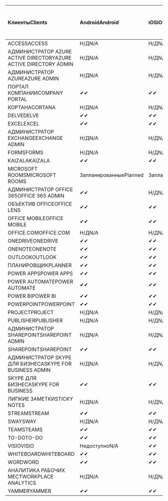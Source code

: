 <!-- This file is generated automatically. Changes made to this file will be overwritten.-->
|<span data-ttu-id="6b208-101">Клиенты</span><span class="sxs-lookup"><span data-stu-id="6b208-101">Clients</span></span>|<span data-ttu-id="6b208-102">Android</span><span class="sxs-lookup"><span data-stu-id="6b208-102">Android</span></span>|<span data-ttu-id="6b208-103">iOS</span><span class="sxs-lookup"><span data-stu-id="6b208-103">iOS</span></span>|<span data-ttu-id="6b208-104">"Mac";</span><span class="sxs-lookup"><span data-stu-id="6b208-104">Mac</span></span>|<span data-ttu-id="6b208-105">Windows 10</span><span class="sxs-lookup"><span data-stu-id="6b208-105">Windows 10</span></span><br><span data-ttu-id="6b208-106">Desktop</span><span class="sxs-lookup"><span data-stu-id="6b208-106">Desktop</span></span>|<span data-ttu-id="6b208-107">Windows 10</span><span class="sxs-lookup"><span data-stu-id="6b208-107">Windows 10</span></span><br><span data-ttu-id="6b208-108">Современные приложения</span><span class="sxs-lookup"><span data-stu-id="6b208-108">Modern Apps</span></span>|
|:-|:-|:-|:-|:-|:-|
|<span data-ttu-id="6b208-109">ACCESS</span><span class="sxs-lookup"><span data-stu-id="6b208-109">ACCESS</span></span>|<span data-ttu-id="6b208-110">Н/Д</span><span class="sxs-lookup"><span data-stu-id="6b208-110">N/A</span></span>|<span data-ttu-id="6b208-111">Н/Д</span><span class="sxs-lookup"><span data-stu-id="6b208-111">N/A</span></span>|<span data-ttu-id="6b208-112">Н/Д</span><span class="sxs-lookup"><span data-stu-id="6b208-112">N/A</span></span>|<span data-ttu-id="6b208-113">✔</span><span class="sxs-lookup"><span data-stu-id="6b208-113">✔</span></span>|<span data-ttu-id="6b208-114">Недоступно</span><span class="sxs-lookup"><span data-stu-id="6b208-114">N/A</span></span>|
|<span data-ttu-id="6b208-115">АДМИНИСТРАТОР AZURE ACTIVE DIRECTORY</span><span class="sxs-lookup"><span data-stu-id="6b208-115">AZURE ACTIVE DIRECTORY ADMIN</span></span>|<span data-ttu-id="6b208-116">Н/Д</span><span class="sxs-lookup"><span data-stu-id="6b208-116">N/A</span></span>|<span data-ttu-id="6b208-117">Н/Д</span><span class="sxs-lookup"><span data-stu-id="6b208-117">N/A</span></span>|<span data-ttu-id="6b208-118">Н/Д</span><span class="sxs-lookup"><span data-stu-id="6b208-118">N/A</span></span>|<span data-ttu-id="6b208-119">✔</span><span class="sxs-lookup"><span data-stu-id="6b208-119">✔</span></span>|<span data-ttu-id="6b208-120">Недоступно</span><span class="sxs-lookup"><span data-stu-id="6b208-120">N/A</span></span>|
|<span data-ttu-id="6b208-121">АДМИНИСТРАТОР AZURE</span><span class="sxs-lookup"><span data-stu-id="6b208-121">AZURE ADMIN</span></span>|<span data-ttu-id="6b208-122">Н/Д</span><span class="sxs-lookup"><span data-stu-id="6b208-122">N/A</span></span>|<span data-ttu-id="6b208-123">Н/Д</span><span class="sxs-lookup"><span data-stu-id="6b208-123">N/A</span></span>|<span data-ttu-id="6b208-124">Н/Д</span><span class="sxs-lookup"><span data-stu-id="6b208-124">N/A</span></span>|<span data-ttu-id="6b208-125">Н/Д</span><span class="sxs-lookup"><span data-stu-id="6b208-125">N/A</span></span>|<span data-ttu-id="6b208-126">Н/Д</span><span class="sxs-lookup"><span data-stu-id="6b208-126">N/A</span></span>|
|<span data-ttu-id="6b208-127">ПОРТАЛ КОМПАНИИ</span><span class="sxs-lookup"><span data-stu-id="6b208-127">COMPANY PORTAL</span></span>|<span data-ttu-id="6b208-128">✔</span><span class="sxs-lookup"><span data-stu-id="6b208-128">✔</span></span>|<span data-ttu-id="6b208-129">✔</span><span class="sxs-lookup"><span data-stu-id="6b208-129">✔</span></span>|<span data-ttu-id="6b208-130">✔</span><span class="sxs-lookup"><span data-stu-id="6b208-130">✔</span></span>|<span data-ttu-id="6b208-131">Недоступно</span><span class="sxs-lookup"><span data-stu-id="6b208-131">N/A</span></span>|<span data-ttu-id="6b208-132">✔</span><span class="sxs-lookup"><span data-stu-id="6b208-132">✔</span></span>|
|<span data-ttu-id="6b208-133">КОРТАНА</span><span class="sxs-lookup"><span data-stu-id="6b208-133">CORTANA</span></span>|<span data-ttu-id="6b208-134">Н/Д</span><span class="sxs-lookup"><span data-stu-id="6b208-134">N/A</span></span>|<span data-ttu-id="6b208-135">Н/Д</span><span class="sxs-lookup"><span data-stu-id="6b208-135">N/A</span></span>|<span data-ttu-id="6b208-136">Н/Д</span><span class="sxs-lookup"><span data-stu-id="6b208-136">N/A</span></span>|<span data-ttu-id="6b208-137">Н/Д</span><span class="sxs-lookup"><span data-stu-id="6b208-137">N/A</span></span>|<span data-ttu-id="6b208-138">✔</span><span class="sxs-lookup"><span data-stu-id="6b208-138">✔</span></span>|
|<span data-ttu-id="6b208-139">DELVE</span><span class="sxs-lookup"><span data-stu-id="6b208-139">DELVE</span></span>|<span data-ttu-id="6b208-140">✔</span><span class="sxs-lookup"><span data-stu-id="6b208-140">✔</span></span>|<span data-ttu-id="6b208-141">✔</span><span class="sxs-lookup"><span data-stu-id="6b208-141">✔</span></span>|<span data-ttu-id="6b208-142">Н/Д</span><span class="sxs-lookup"><span data-stu-id="6b208-142">N/A</span></span>|<span data-ttu-id="6b208-143">Н/Д</span><span class="sxs-lookup"><span data-stu-id="6b208-143">N/A</span></span>|<span data-ttu-id="6b208-144">Н/Д</span><span class="sxs-lookup"><span data-stu-id="6b208-144">N/A</span></span>|
|<span data-ttu-id="6b208-145">EXCEL</span><span class="sxs-lookup"><span data-stu-id="6b208-145">EXCEL</span></span>|<span data-ttu-id="6b208-146">✔</span><span class="sxs-lookup"><span data-stu-id="6b208-146">✔</span></span>|<span data-ttu-id="6b208-147">✔</span><span class="sxs-lookup"><span data-stu-id="6b208-147">✔</span></span>|<span data-ttu-id="6b208-148">✔</span><span class="sxs-lookup"><span data-stu-id="6b208-148">✔</span></span>|<span data-ttu-id="6b208-149">✔</span><span class="sxs-lookup"><span data-stu-id="6b208-149">✔</span></span>|<span data-ttu-id="6b208-150">✔</span><span class="sxs-lookup"><span data-stu-id="6b208-150">✔</span></span>|
|<span data-ttu-id="6b208-151">АДМИНИСТРАТОР EXCHANGE</span><span class="sxs-lookup"><span data-stu-id="6b208-151">EXCHANGE ADMIN</span></span>|<span data-ttu-id="6b208-152">Н/Д</span><span class="sxs-lookup"><span data-stu-id="6b208-152">N/A</span></span>|<span data-ttu-id="6b208-153">Н/Д</span><span class="sxs-lookup"><span data-stu-id="6b208-153">N/A</span></span>|<span data-ttu-id="6b208-154">Н/Д</span><span class="sxs-lookup"><span data-stu-id="6b208-154">N/A</span></span>|<span data-ttu-id="6b208-155">✔</span><span class="sxs-lookup"><span data-stu-id="6b208-155">✔</span></span>|<span data-ttu-id="6b208-156">Недоступно</span><span class="sxs-lookup"><span data-stu-id="6b208-156">N/A</span></span>|
|<span data-ttu-id="6b208-157">FORMS</span><span class="sxs-lookup"><span data-stu-id="6b208-157">FORMS</span></span>|<span data-ttu-id="6b208-158">Н/Д</span><span class="sxs-lookup"><span data-stu-id="6b208-158">N/A</span></span>|<span data-ttu-id="6b208-159">Н/Д</span><span class="sxs-lookup"><span data-stu-id="6b208-159">N/A</span></span>|<span data-ttu-id="6b208-160">Н/Д</span><span class="sxs-lookup"><span data-stu-id="6b208-160">N/A</span></span>|<span data-ttu-id="6b208-161">Н/Д</span><span class="sxs-lookup"><span data-stu-id="6b208-161">N/A</span></span>|<span data-ttu-id="6b208-162">Н/Д</span><span class="sxs-lookup"><span data-stu-id="6b208-162">N/A</span></span>|
|<span data-ttu-id="6b208-163">KAIZALA</span><span class="sxs-lookup"><span data-stu-id="6b208-163">KAIZALA</span></span>|<span data-ttu-id="6b208-164">✔</span><span class="sxs-lookup"><span data-stu-id="6b208-164">✔</span></span>|<span data-ttu-id="6b208-165">✔</span><span class="sxs-lookup"><span data-stu-id="6b208-165">✔</span></span>|<span data-ttu-id="6b208-166">Н/Д</span><span class="sxs-lookup"><span data-stu-id="6b208-166">N/A</span></span>|<span data-ttu-id="6b208-167">Н/Д</span><span class="sxs-lookup"><span data-stu-id="6b208-167">N/A</span></span>|<span data-ttu-id="6b208-168">Н/Д</span><span class="sxs-lookup"><span data-stu-id="6b208-168">N/A</span></span>|
|<span data-ttu-id="6b208-169">MICROSOFT ROOMS</span><span class="sxs-lookup"><span data-stu-id="6b208-169">MICROSOFT ROOMS</span></span>|<span data-ttu-id="6b208-170">Запланированные</span><span class="sxs-lookup"><span data-stu-id="6b208-170">Planned</span></span>|<span data-ttu-id="6b208-171">Запланированные</span><span class="sxs-lookup"><span data-stu-id="6b208-171">Planned</span></span>|<span data-ttu-id="6b208-172">Н/Д</span><span class="sxs-lookup"><span data-stu-id="6b208-172">N/A</span></span>|<span data-ttu-id="6b208-173">Н/Д</span><span class="sxs-lookup"><span data-stu-id="6b208-173">N/A</span></span>|<span data-ttu-id="6b208-174">Н/Д</span><span class="sxs-lookup"><span data-stu-id="6b208-174">N/A</span></span>|
|<span data-ttu-id="6b208-175">АДМИНИСТРАТОР OFFICE 365</span><span class="sxs-lookup"><span data-stu-id="6b208-175">OFFICE 365 ADMIN</span></span>|<span data-ttu-id="6b208-176">✔</span><span class="sxs-lookup"><span data-stu-id="6b208-176">✔</span></span>|<span data-ttu-id="6b208-177">Н/Д</span><span class="sxs-lookup"><span data-stu-id="6b208-177">N/A</span></span>|<span data-ttu-id="6b208-178">Н/Д</span><span class="sxs-lookup"><span data-stu-id="6b208-178">N/A</span></span>|<span data-ttu-id="6b208-179">Н/Д</span><span class="sxs-lookup"><span data-stu-id="6b208-179">N/A</span></span>|<span data-ttu-id="6b208-180">Н/Д</span><span class="sxs-lookup"><span data-stu-id="6b208-180">N/A</span></span>|
|<span data-ttu-id="6b208-181">ОБЪЕКТИВ OFFICE</span><span class="sxs-lookup"><span data-stu-id="6b208-181">OFFICE LENS</span></span>|<span data-ttu-id="6b208-182">✔</span><span class="sxs-lookup"><span data-stu-id="6b208-182">✔</span></span>|<span data-ttu-id="6b208-183">✔</span><span class="sxs-lookup"><span data-stu-id="6b208-183">✔</span></span>|<span data-ttu-id="6b208-184">Н/Д</span><span class="sxs-lookup"><span data-stu-id="6b208-184">N/A</span></span>|<span data-ttu-id="6b208-185">Н/Д</span><span class="sxs-lookup"><span data-stu-id="6b208-185">N/A</span></span>|<span data-ttu-id="6b208-186">✔</span><span class="sxs-lookup"><span data-stu-id="6b208-186">✔</span></span>|
|<span data-ttu-id="6b208-187">OFFICE MOBILE</span><span class="sxs-lookup"><span data-stu-id="6b208-187">OFFICE MOBILE</span></span>|<span data-ttu-id="6b208-188">✔</span><span class="sxs-lookup"><span data-stu-id="6b208-188">✔</span></span>|<span data-ttu-id="6b208-189">✔</span><span class="sxs-lookup"><span data-stu-id="6b208-189">✔</span></span>|<span data-ttu-id="6b208-190">Н/Д</span><span class="sxs-lookup"><span data-stu-id="6b208-190">N/A</span></span>|<span data-ttu-id="6b208-191">Н/Д</span><span class="sxs-lookup"><span data-stu-id="6b208-191">N/A</span></span>|<span data-ttu-id="6b208-192">Н/Д</span><span class="sxs-lookup"><span data-stu-id="6b208-192">N/A</span></span>|
|<span data-ttu-id="6b208-193">OFFICE.COM</span><span class="sxs-lookup"><span data-stu-id="6b208-193">OFFICE.COM</span></span>|<span data-ttu-id="6b208-194">Н/Д</span><span class="sxs-lookup"><span data-stu-id="6b208-194">N/A</span></span>|<span data-ttu-id="6b208-195">Н/Д</span><span class="sxs-lookup"><span data-stu-id="6b208-195">N/A</span></span>|<span data-ttu-id="6b208-196">Н/Д</span><span class="sxs-lookup"><span data-stu-id="6b208-196">N/A</span></span>|<span data-ttu-id="6b208-197">Н/Д</span><span class="sxs-lookup"><span data-stu-id="6b208-197">N/A</span></span>|<span data-ttu-id="6b208-198">✔</span><span class="sxs-lookup"><span data-stu-id="6b208-198">✔</span></span>|
|<span data-ttu-id="6b208-199">ONEDRIVE</span><span class="sxs-lookup"><span data-stu-id="6b208-199">ONEDRIVE</span></span>|<span data-ttu-id="6b208-200">✔</span><span class="sxs-lookup"><span data-stu-id="6b208-200">✔</span></span>|<span data-ttu-id="6b208-201">✔</span><span class="sxs-lookup"><span data-stu-id="6b208-201">✔</span></span>|<span data-ttu-id="6b208-202">✔</span><span class="sxs-lookup"><span data-stu-id="6b208-202">✔</span></span>|<span data-ttu-id="6b208-203">✔</span><span class="sxs-lookup"><span data-stu-id="6b208-203">✔</span></span>|<span data-ttu-id="6b208-204">✔</span><span class="sxs-lookup"><span data-stu-id="6b208-204">✔</span></span>|
|<span data-ttu-id="6b208-205">ONENOTE</span><span class="sxs-lookup"><span data-stu-id="6b208-205">ONENOTE</span></span>|<span data-ttu-id="6b208-206">✔</span><span class="sxs-lookup"><span data-stu-id="6b208-206">✔</span></span>|<span data-ttu-id="6b208-207">✔</span><span class="sxs-lookup"><span data-stu-id="6b208-207">✔</span></span>|<span data-ttu-id="6b208-208">✔</span><span class="sxs-lookup"><span data-stu-id="6b208-208">✔</span></span>|<span data-ttu-id="6b208-209">✔</span><span class="sxs-lookup"><span data-stu-id="6b208-209">✔</span></span>|<span data-ttu-id="6b208-210">✔</span><span class="sxs-lookup"><span data-stu-id="6b208-210">✔</span></span>|
|<span data-ttu-id="6b208-211">OUTLOOK</span><span class="sxs-lookup"><span data-stu-id="6b208-211">OUTLOOK</span></span>|<span data-ttu-id="6b208-212">✔</span><span class="sxs-lookup"><span data-stu-id="6b208-212">✔</span></span>|<span data-ttu-id="6b208-213">✔</span><span class="sxs-lookup"><span data-stu-id="6b208-213">✔</span></span>|<span data-ttu-id="6b208-214">✔</span><span class="sxs-lookup"><span data-stu-id="6b208-214">✔</span></span>|<span data-ttu-id="6b208-215">✔</span><span class="sxs-lookup"><span data-stu-id="6b208-215">✔</span></span>|<span data-ttu-id="6b208-216">✔</span><span class="sxs-lookup"><span data-stu-id="6b208-216">✔</span></span>|
|<span data-ttu-id="6b208-217">ПЛАНИРОВЩИК</span><span class="sxs-lookup"><span data-stu-id="6b208-217">PLANNER</span></span>|<span data-ttu-id="6b208-218">✔</span><span class="sxs-lookup"><span data-stu-id="6b208-218">✔</span></span>|<span data-ttu-id="6b208-219">✔</span><span class="sxs-lookup"><span data-stu-id="6b208-219">✔</span></span>|<span data-ttu-id="6b208-220">Н/Д</span><span class="sxs-lookup"><span data-stu-id="6b208-220">N/A</span></span>|<span data-ttu-id="6b208-221">Н/Д</span><span class="sxs-lookup"><span data-stu-id="6b208-221">N/A</span></span>|<span data-ttu-id="6b208-222">Н/Д</span><span class="sxs-lookup"><span data-stu-id="6b208-222">N/A</span></span>|
|<span data-ttu-id="6b208-223">POWER APPS</span><span class="sxs-lookup"><span data-stu-id="6b208-223">POWER APPS</span></span>|<span data-ttu-id="6b208-224">✔</span><span class="sxs-lookup"><span data-stu-id="6b208-224">✔</span></span>|<span data-ttu-id="6b208-225">✔</span><span class="sxs-lookup"><span data-stu-id="6b208-225">✔</span></span>|<span data-ttu-id="6b208-226">Н/Д</span><span class="sxs-lookup"><span data-stu-id="6b208-226">N/A</span></span>|<span data-ttu-id="6b208-227">Н/Д</span><span class="sxs-lookup"><span data-stu-id="6b208-227">N/A</span></span>|<span data-ttu-id="6b208-228">✔</span><span class="sxs-lookup"><span data-stu-id="6b208-228">✔</span></span>|
|<span data-ttu-id="6b208-229">POWER AUTOMATE</span><span class="sxs-lookup"><span data-stu-id="6b208-229">POWER AUTOMATE</span></span>|<span data-ttu-id="6b208-230">✔</span><span class="sxs-lookup"><span data-stu-id="6b208-230">✔</span></span>|<span data-ttu-id="6b208-231">✔</span><span class="sxs-lookup"><span data-stu-id="6b208-231">✔</span></span>|<span data-ttu-id="6b208-232">Н/Д</span><span class="sxs-lookup"><span data-stu-id="6b208-232">N/A</span></span>|<span data-ttu-id="6b208-233">Н/Д</span><span class="sxs-lookup"><span data-stu-id="6b208-233">N/A</span></span>|<span data-ttu-id="6b208-234">Н/Д</span><span class="sxs-lookup"><span data-stu-id="6b208-234">N/A</span></span>|
|<span data-ttu-id="6b208-235">POWER BI</span><span class="sxs-lookup"><span data-stu-id="6b208-235">POWER BI</span></span>|<span data-ttu-id="6b208-236">✔</span><span class="sxs-lookup"><span data-stu-id="6b208-236">✔</span></span>|<span data-ttu-id="6b208-237">✔</span><span class="sxs-lookup"><span data-stu-id="6b208-237">✔</span></span>|<span data-ttu-id="6b208-238">Недоступно</span><span class="sxs-lookup"><span data-stu-id="6b208-238">N/A</span></span>|<span data-ttu-id="6b208-239">✔</span><span class="sxs-lookup"><span data-stu-id="6b208-239">✔</span></span>|<span data-ttu-id="6b208-240">✔</span><span class="sxs-lookup"><span data-stu-id="6b208-240">✔</span></span>|
|<span data-ttu-id="6b208-241">POWERPOINT</span><span class="sxs-lookup"><span data-stu-id="6b208-241">POWERPOINT</span></span>|<span data-ttu-id="6b208-242">✔</span><span class="sxs-lookup"><span data-stu-id="6b208-242">✔</span></span>|<span data-ttu-id="6b208-243">✔</span><span class="sxs-lookup"><span data-stu-id="6b208-243">✔</span></span>|<span data-ttu-id="6b208-244">✔</span><span class="sxs-lookup"><span data-stu-id="6b208-244">✔</span></span>|<span data-ttu-id="6b208-245">✔</span><span class="sxs-lookup"><span data-stu-id="6b208-245">✔</span></span>|<span data-ttu-id="6b208-246">✔</span><span class="sxs-lookup"><span data-stu-id="6b208-246">✔</span></span>|
|<span data-ttu-id="6b208-247">PROJECT</span><span class="sxs-lookup"><span data-stu-id="6b208-247">PROJECT</span></span>|<span data-ttu-id="6b208-248">Н/Д</span><span class="sxs-lookup"><span data-stu-id="6b208-248">N/A</span></span>|<span data-ttu-id="6b208-249">Н/Д</span><span class="sxs-lookup"><span data-stu-id="6b208-249">N/A</span></span>|<span data-ttu-id="6b208-250">Н/Д</span><span class="sxs-lookup"><span data-stu-id="6b208-250">N/A</span></span>|<span data-ttu-id="6b208-251">✔</span><span class="sxs-lookup"><span data-stu-id="6b208-251">✔</span></span>|<span data-ttu-id="6b208-252">Недоступно</span><span class="sxs-lookup"><span data-stu-id="6b208-252">N/A</span></span>|
|<span data-ttu-id="6b208-253">PUBLISHER</span><span class="sxs-lookup"><span data-stu-id="6b208-253">PUBLISHER</span></span>|<span data-ttu-id="6b208-254">Н/Д</span><span class="sxs-lookup"><span data-stu-id="6b208-254">N/A</span></span>|<span data-ttu-id="6b208-255">Н/Д</span><span class="sxs-lookup"><span data-stu-id="6b208-255">N/A</span></span>|<span data-ttu-id="6b208-256">Н/Д</span><span class="sxs-lookup"><span data-stu-id="6b208-256">N/A</span></span>|<span data-ttu-id="6b208-257">✔</span><span class="sxs-lookup"><span data-stu-id="6b208-257">✔</span></span>|<span data-ttu-id="6b208-258">Недоступно</span><span class="sxs-lookup"><span data-stu-id="6b208-258">N/A</span></span>|
|<span data-ttu-id="6b208-259">АДМИНИСТРАТОР SHAREPOINT</span><span class="sxs-lookup"><span data-stu-id="6b208-259">SHAREPOINT ADMIN</span></span>|<span data-ttu-id="6b208-260">Н/Д</span><span class="sxs-lookup"><span data-stu-id="6b208-260">N/A</span></span>|<span data-ttu-id="6b208-261">Н/Д</span><span class="sxs-lookup"><span data-stu-id="6b208-261">N/A</span></span>|<span data-ttu-id="6b208-262">Н/Д</span><span class="sxs-lookup"><span data-stu-id="6b208-262">N/A</span></span>|<span data-ttu-id="6b208-263">✔</span><span class="sxs-lookup"><span data-stu-id="6b208-263">✔</span></span>|<span data-ttu-id="6b208-264">Недоступно</span><span class="sxs-lookup"><span data-stu-id="6b208-264">N/A</span></span>|
|<span data-ttu-id="6b208-265">SHAREPOINT</span><span class="sxs-lookup"><span data-stu-id="6b208-265">SHAREPOINT</span></span>|<span data-ttu-id="6b208-266">✔</span><span class="sxs-lookup"><span data-stu-id="6b208-266">✔</span></span>|<span data-ttu-id="6b208-267">✔</span><span class="sxs-lookup"><span data-stu-id="6b208-267">✔</span></span>|<span data-ttu-id="6b208-268">Н/Д</span><span class="sxs-lookup"><span data-stu-id="6b208-268">N/A</span></span>|<span data-ttu-id="6b208-269">Н/Д</span><span class="sxs-lookup"><span data-stu-id="6b208-269">N/A</span></span>|<span data-ttu-id="6b208-270">Н/Д</span><span class="sxs-lookup"><span data-stu-id="6b208-270">N/A</span></span>|
|<span data-ttu-id="6b208-271">АДМИНИСТРАТОР SKYPE ДЛЯ БИЗНЕСА</span><span class="sxs-lookup"><span data-stu-id="6b208-271">SKYPE FOR BUSINESS ADMIN</span></span>|<span data-ttu-id="6b208-272">Н/Д</span><span class="sxs-lookup"><span data-stu-id="6b208-272">N/A</span></span>|<span data-ttu-id="6b208-273">Н/Д</span><span class="sxs-lookup"><span data-stu-id="6b208-273">N/A</span></span>|<span data-ttu-id="6b208-274">Н/Д</span><span class="sxs-lookup"><span data-stu-id="6b208-274">N/A</span></span>|<span data-ttu-id="6b208-275">✔</span><span class="sxs-lookup"><span data-stu-id="6b208-275">✔</span></span>|<span data-ttu-id="6b208-276">Недоступно</span><span class="sxs-lookup"><span data-stu-id="6b208-276">N/A</span></span>|
|<span data-ttu-id="6b208-277">SKYPE ДЛЯ БИЗНЕСА</span><span class="sxs-lookup"><span data-stu-id="6b208-277">SKYPE FOR BUSINESS</span></span>|<span data-ttu-id="6b208-278">✔</span><span class="sxs-lookup"><span data-stu-id="6b208-278">✔</span></span>|<span data-ttu-id="6b208-279">✔</span><span class="sxs-lookup"><span data-stu-id="6b208-279">✔</span></span>|<span data-ttu-id="6b208-280">✔</span><span class="sxs-lookup"><span data-stu-id="6b208-280">✔</span></span>|<span data-ttu-id="6b208-281">✔</span><span class="sxs-lookup"><span data-stu-id="6b208-281">✔</span></span>|<span data-ttu-id="6b208-282">Недоступно</span><span class="sxs-lookup"><span data-stu-id="6b208-282">N/A</span></span>|
|<span data-ttu-id="6b208-283">ЛИПКИЕ ЗАМЕТКИ</span><span class="sxs-lookup"><span data-stu-id="6b208-283">STICKY NOTES</span></span>|<span data-ttu-id="6b208-284">Н/Д</span><span class="sxs-lookup"><span data-stu-id="6b208-284">N/A</span></span>|<span data-ttu-id="6b208-285">Н/Д</span><span class="sxs-lookup"><span data-stu-id="6b208-285">N/A</span></span>|<span data-ttu-id="6b208-286">Н/Д</span><span class="sxs-lookup"><span data-stu-id="6b208-286">N/A</span></span>|<span data-ttu-id="6b208-287">Н/Д</span><span class="sxs-lookup"><span data-stu-id="6b208-287">N/A</span></span>|<span data-ttu-id="6b208-288">✔</span><span class="sxs-lookup"><span data-stu-id="6b208-288">✔</span></span>|
|<span data-ttu-id="6b208-289">STREAM</span><span class="sxs-lookup"><span data-stu-id="6b208-289">STREAM</span></span>|<span data-ttu-id="6b208-290">✔</span><span class="sxs-lookup"><span data-stu-id="6b208-290">✔</span></span>|<span data-ttu-id="6b208-291">✔</span><span class="sxs-lookup"><span data-stu-id="6b208-291">✔</span></span>|<span data-ttu-id="6b208-292">Н/Д</span><span class="sxs-lookup"><span data-stu-id="6b208-292">N/A</span></span>|<span data-ttu-id="6b208-293">Н/Д</span><span class="sxs-lookup"><span data-stu-id="6b208-293">N/A</span></span>|<span data-ttu-id="6b208-294">Н/Д</span><span class="sxs-lookup"><span data-stu-id="6b208-294">N/A</span></span>|
|<span data-ttu-id="6b208-295">SWAY</span><span class="sxs-lookup"><span data-stu-id="6b208-295">SWAY</span></span>|<span data-ttu-id="6b208-296">Н/Д</span><span class="sxs-lookup"><span data-stu-id="6b208-296">N/A</span></span>|<span data-ttu-id="6b208-297">Н/Д</span><span class="sxs-lookup"><span data-stu-id="6b208-297">N/A</span></span>|<span data-ttu-id="6b208-298">Н/Д</span><span class="sxs-lookup"><span data-stu-id="6b208-298">N/A</span></span>|<span data-ttu-id="6b208-299">Н/Д</span><span class="sxs-lookup"><span data-stu-id="6b208-299">N/A</span></span>|<span data-ttu-id="6b208-300">✔</span><span class="sxs-lookup"><span data-stu-id="6b208-300">✔</span></span>|
|<span data-ttu-id="6b208-301">TEAMS</span><span class="sxs-lookup"><span data-stu-id="6b208-301">TEAMS</span></span>|<span data-ttu-id="6b208-302">✔</span><span class="sxs-lookup"><span data-stu-id="6b208-302">✔</span></span>|<span data-ttu-id="6b208-303">✔</span><span class="sxs-lookup"><span data-stu-id="6b208-303">✔</span></span>|<span data-ttu-id="6b208-304">✔</span><span class="sxs-lookup"><span data-stu-id="6b208-304">✔</span></span>|<span data-ttu-id="6b208-305">✔</span><span class="sxs-lookup"><span data-stu-id="6b208-305">✔</span></span>|<span data-ttu-id="6b208-306">Недоступно</span><span class="sxs-lookup"><span data-stu-id="6b208-306">N/A</span></span>|
|<span data-ttu-id="6b208-307">TO-DO</span><span class="sxs-lookup"><span data-stu-id="6b208-307">TO-DO</span></span>|<span data-ttu-id="6b208-308">✔</span><span class="sxs-lookup"><span data-stu-id="6b208-308">✔</span></span>|<span data-ttu-id="6b208-309">✔</span><span class="sxs-lookup"><span data-stu-id="6b208-309">✔</span></span>|<span data-ttu-id="6b208-310">✔</span><span class="sxs-lookup"><span data-stu-id="6b208-310">✔</span></span>|<span data-ttu-id="6b208-311">Недоступно</span><span class="sxs-lookup"><span data-stu-id="6b208-311">N/A</span></span>|<span data-ttu-id="6b208-312">✔</span><span class="sxs-lookup"><span data-stu-id="6b208-312">✔</span></span>|
|<span data-ttu-id="6b208-313">VISIO</span><span class="sxs-lookup"><span data-stu-id="6b208-313">VISIO</span></span>|<span data-ttu-id="6b208-314">Недоступно</span><span class="sxs-lookup"><span data-stu-id="6b208-314">N/A</span></span>|<span data-ttu-id="6b208-315">✔</span><span class="sxs-lookup"><span data-stu-id="6b208-315">✔</span></span>|<span data-ttu-id="6b208-316">Недоступно</span><span class="sxs-lookup"><span data-stu-id="6b208-316">N/A</span></span>|<span data-ttu-id="6b208-317">✔</span><span class="sxs-lookup"><span data-stu-id="6b208-317">✔</span></span>|<span data-ttu-id="6b208-318">Недоступно</span><span class="sxs-lookup"><span data-stu-id="6b208-318">N/A</span></span>|
|<span data-ttu-id="6b208-319">WHITEBOARD</span><span class="sxs-lookup"><span data-stu-id="6b208-319">WHITEBOARD</span></span>|<span data-ttu-id="6b208-320">✔</span><span class="sxs-lookup"><span data-stu-id="6b208-320">✔</span></span>|<span data-ttu-id="6b208-321">✔</span><span class="sxs-lookup"><span data-stu-id="6b208-321">✔</span></span>|<span data-ttu-id="6b208-322">Н/Д</span><span class="sxs-lookup"><span data-stu-id="6b208-322">N/A</span></span>|<span data-ttu-id="6b208-323">Н/Д</span><span class="sxs-lookup"><span data-stu-id="6b208-323">N/A</span></span>|<span data-ttu-id="6b208-324">✔</span><span class="sxs-lookup"><span data-stu-id="6b208-324">✔</span></span>|
|<span data-ttu-id="6b208-325">WORD</span><span class="sxs-lookup"><span data-stu-id="6b208-325">WORD</span></span>|<span data-ttu-id="6b208-326">✔</span><span class="sxs-lookup"><span data-stu-id="6b208-326">✔</span></span>|<span data-ttu-id="6b208-327">✔</span><span class="sxs-lookup"><span data-stu-id="6b208-327">✔</span></span>|<span data-ttu-id="6b208-328">✔</span><span class="sxs-lookup"><span data-stu-id="6b208-328">✔</span></span>|<span data-ttu-id="6b208-329">✔</span><span class="sxs-lookup"><span data-stu-id="6b208-329">✔</span></span>|<span data-ttu-id="6b208-330">✔</span><span class="sxs-lookup"><span data-stu-id="6b208-330">✔</span></span>|
|<span data-ttu-id="6b208-331">АНАЛИТИКА РАБОЧИХ МЕСТ</span><span class="sxs-lookup"><span data-stu-id="6b208-331">WORKPLACE ANALYTICS</span></span>|<span data-ttu-id="6b208-332">Н/Д</span><span class="sxs-lookup"><span data-stu-id="6b208-332">N/A</span></span>|<span data-ttu-id="6b208-333">Н/Д</span><span class="sxs-lookup"><span data-stu-id="6b208-333">N/A</span></span>|<span data-ttu-id="6b208-334">Н/Д</span><span class="sxs-lookup"><span data-stu-id="6b208-334">N/A</span></span>|<span data-ttu-id="6b208-335">Н/Д</span><span class="sxs-lookup"><span data-stu-id="6b208-335">N/A</span></span>|<span data-ttu-id="6b208-336">Н/Д</span><span class="sxs-lookup"><span data-stu-id="6b208-336">N/A</span></span>|
|<span data-ttu-id="6b208-337">YAMMER</span><span class="sxs-lookup"><span data-stu-id="6b208-337">YAMMER</span></span>|<span data-ttu-id="6b208-338">✔</span><span class="sxs-lookup"><span data-stu-id="6b208-338">✔</span></span>|<span data-ttu-id="6b208-339">✔</span><span class="sxs-lookup"><span data-stu-id="6b208-339">✔</span></span>|<span data-ttu-id="6b208-340">✔</span><span class="sxs-lookup"><span data-stu-id="6b208-340">✔</span></span>|<span data-ttu-id="6b208-341">✔</span><span class="sxs-lookup"><span data-stu-id="6b208-341">✔</span></span>|<span data-ttu-id="6b208-342">Н/Д</span><span class="sxs-lookup"><span data-stu-id="6b208-342">N/A</span></span>|
